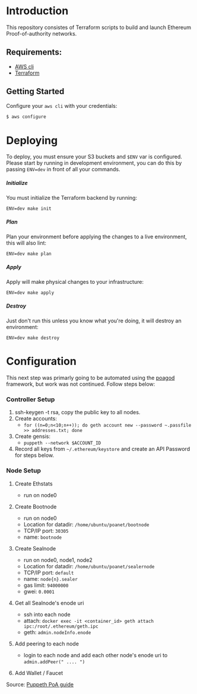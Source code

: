 # Introduction

This repository consistes of Terraform scripts to build and launch Ethereum Proof-of-authority networks. 

## Requirements:
- [AWS cli](https://aws.amazon.com/cli/)
- [Terraform](https://www.terraform.io/downloads.html)

## Getting Started
Configure your `aws cli` with your credentials:
```bash
$ aws configure
```

# Deploying
To deploy, you must ensure your S3 buckets and `$ENV` var is configured. Please start by running in development environment, you can do this by passing `ENV=dev` in front of all your commands.

##### Initialize
You must initialize the Terraform backend by running:

```
ENV=dev make init
```

##### Plan
Plan your environment before applying the changes to a live environment, this will also lint:

```
ENV=dev make plan
```

##### Apply
Apply will make physical changes to your infrastructure:

```
ENV=dev make apply
```

##### Destroy
Just don't run this unless you know what you're doing, it will destroy an environment:

```
ENV=dev make destroy
```

# Configuration
This next step was primarly going to be automated using the [poagod](https://aws.amazon.com/cli/) framework, but work was not continued. Follow steps below:

### Controller Setup
	
1. ssh-keygen -t rsa, copy the public key to all nodes.
2. Create accounts: 
	* `for ((n=0;n<10;n++)); do geth account new --password ~.passfile >> addresses.txt; done`
3. Create gensis: 
	* `puppeth --network $ACCOUNT_ID`
4. Record all keys from `~/.ethereum/keystore` and create an API Password for steps below.

### Node Setup

1. Create Ethstats
	
	* run on node0

2. Create Bootnode

	* run on node0
	* Location for datadir: `/home/ubuntu/poanet/bootnode`
	* TCP/IP port: `30305`
	* name: `bootnode`

3. Create Sealnode

	* run on node0, node1, node2
	* Location for datadir: `/home/ubuntu/poanet/sealernode`
	* TCP/IP port: `default`
	* name: `node{n}.sealer`
	* gas limit: `94000000`
	* gwei: `0.0001`

4. Get all Sealnode's enode uri

	* ssh into each node
	* attach: `docker exec -it <container_id> geth attach ipc:/root/.ethereum/geth.ipc`
	* geth: `admin.nodeInfo.enode`

5. Add peering to each node

	* login to each node and add each other node's enode uri to `admin.addPeer(" .... ")`

6. Add Wallet / Faucet

Source: [Puppeth PoA guide](https://medium.com/@collin.cusce/using-puppeth-to-manually-create-an-ethereum-proof-of-authority-clique-network-on-aws-ae0d7c906cce)